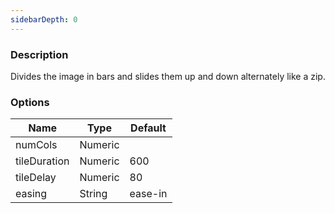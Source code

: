 ```yaml
---
sidebarDepth: 0
---
```


### Description

Divides the image in bars and slides them up and down alternately like a zip.

### Options

| Name         | Type    | Default |
| ------------ | ------- | ------- |
| numCols      | Numeric |         |
| tileDuration | Numeric | 600     |
| tileDelay    | Numeric | 80      |
| easing       | String  | ease-in |
